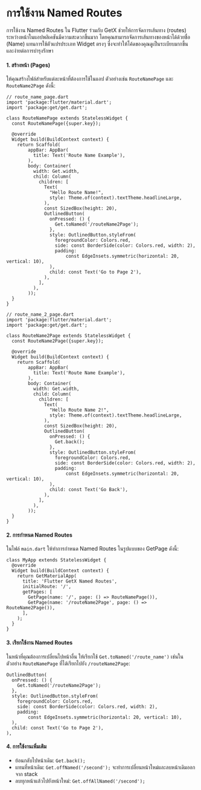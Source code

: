 # การใช้งาน Named Routes

การใช้งาน Named Routes ใน Flutter ร่วมกับ GetX ช่วยให้การจัดการเส้นทาง (routes) ระหว่างหน้าในแอปพลิเคชันมีความสะดวกขึ้นมาก โดยคุณสามารถจัดการเส้นทางของหน้าได้ด้วยชื่อ (Name) แทนการใช้ตัวแปรประเภท Widget ตรงๆ ซึ่งจะทำให้โค้ดของคุณดูเป็นระเบียบมากขึ้น และง่ายต่อการบำรุงรักษา

#### 1. สร้างหน้า (Pages)
ให้คุณสร้างไฟล์สำหรับแต่ละหน้าที่ต้องการใช้ในแอป ตัวอย่างเช่น ```RouteNamePage``` และ ```RouteName2Page``` ดังนี้:

```
// route_name_page.dart
import 'package:flutter/material.dart';
import 'package:get/get.dart';

class RouteNamePage extends StatelessWidget {
  const RouteNamePage({super.key});

  @override
  Widget build(BuildContext context) {
    return Scaffold(
        appBar: AppBar(
          title: Text('Route Name Example'),
        ),
        body: Container(
          width: Get.width,
          child: Column(
            children: [
              Text(
                "Hello Route Name!",
                style: Theme.of(context).textTheme.headlineLarge,
              ),
              const SizedBox(height: 20),
              OutlinedButton(
                onPressed: () {
                  Get.toNamed('/routeName2Page');
                },
                style: OutlinedButton.styleFrom(
                  foregroundColor: Colors.red,
                  side: const BorderSide(color: Colors.red, width: 2),
                  padding:
                      const EdgeInsets.symmetric(horizontal: 20, vertical: 10),
                ),
                child: const Text('Go to Page 2'),
              ),
            ],
          ),
        ));
  }
}
```

```
// route_name_2_page.dart
import 'package:flutter/material.dart';
import 'package:get/get.dart';

class RouteName2Page extends StatelessWidget {
  const RouteName2Page({super.key});

  @override
  Widget build(BuildContext context) {
    return Scaffold(
        appBar: AppBar(
          title: Text('Route Name Example'),
        ),
        body: Container(
          width: Get.width,
          child: Column(
            children: [
              Text(
                "Hello Route Name 2!",
                style: Theme.of(context).textTheme.headlineLarge,
              ),
              const SizedBox(height: 20),
              OutlinedButton(
                onPressed: () {
                  Get.back();
                },
                style: OutlinedButton.styleFrom(
                  foregroundColor: Colors.red,
                  side: const BorderSide(color: Colors.red, width: 2),
                  padding:
                      const EdgeInsets.symmetric(horizontal: 20, vertical: 10),
                ),
                child: const Text('Go Back'),
              ),
            ],
          ),
        ));
  }
}

```

#### 2. การกำหนด Named Routes
ในไฟล์ ```main.dart``` ให้ทำการกำหนด Named Routes ในรูปแบบของ GetPage ดังนี้:

```
class MyApp extends StatelessWidget {
  @override
  Widget build(BuildContext context) {
    return GetMaterialApp(
      title: 'Flutter GetX Named Routes',
      initialRoute: '/',
      getPages: [
        GetPage(name: '/', page: () => RouteNamePage()),
        GetPage(name: '/routeName2Page', page: () => RouteName2Page()),
      ],
    );
  }
}
```

#### 3. เรียกใช้งาน Named Routes
ในหน้าที่คุณต้องการเปลี่ยนไปหน้าอื่น ให้เรียกใช้ ```Get.toNamed('/route_name')``` เช่นในตัวอย่าง ```RouteNamePage``` ที่ได้เรียกไปยัง ```/routeName2Page```:

```
OutlinedButton(
  onPressed: () {
    Get.toNamed('/routeName2Page');
  },
  style: OutlinedButton.styleFrom(
    foregroundColor: Colors.red,
    side: const BorderSide(color: Colors.red, width: 2),
    padding:
        const EdgeInsets.symmetric(horizontal: 20, vertical: 10),
  ),
  child: const Text('Go to Page 2'),
),
```

#### 4. การใช้งานเพิ่มเติม
- ย้อนกลับไปหน้าเดิม: ```Get.back();```
- แทนที่หน้าเดิม: ```Get.offNamed('/second');``` จะทำการเปลี่ยนหน้าใหม่และลบหน้าเดิมออกจาก stack
- ลบทุกหน้าแล้วไปยังหน้าใหม่: ```Get.offAllNamed('/second');```